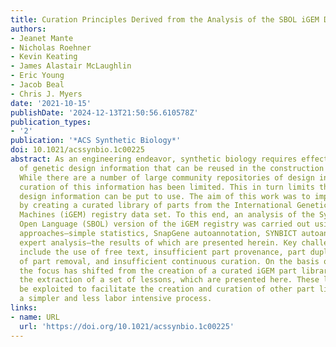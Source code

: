 ```yaml
---
title: Curation Principles Derived from the Analysis of the SBOL iGEM Data Set
authors:
- Jeanet Mante
- Nicholas Roehner
- Kevin Keating
- James Alastair McLaughlin
- Eric Young
- Jacob Beal
- Chris J. Myers
date: '2021-10-15'
publishDate: '2024-12-13T21:50:56.610578Z'
publication_types:
- '2'
publication: '*ACS Synthetic Biology*'
doi: 10.1021/acssynbio.1c00225
abstract: As an engineering endeavor, synthetic biology requires effective sharing
  of genetic design information that can be reused in the construction of new designs.
  While there are a number of large community repositories of design information,
  curation of this information has been limited. This in turn limits the ways in which
  design information can be put to use. The aim of this work was to improve this situation
  by creating a curated library of parts from the International Genetically Engineered
  Machines (iGEM) registry data set. To this end, an analysis of the Synthetic Biology
  Open Language (SBOL) version of the iGEM registry was carried out using four different
  approaches—simple statistics, SnapGene autoannotation, SYNBICT autoannotation, and
  expert analysis—the results of which are presented herein. Key challenges encountered
  include the use of free text, insufficient part provenance, part duplication, lack
  of part removal, and insufficient continuous curation. On the basis of these analyses,
  the focus has shifted from the creation of a curated iGEM part library to instead
  the extraction of a set of lessons, which are presented here. These lessons can
  be exploited to facilitate the creation and curation of other part libraries using
  a simpler and less labor intensive process.
links:
- name: URL
  url: 'https://doi.org/10.1021/acssynbio.1c00225'
---
```

